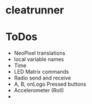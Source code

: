 # cleatrunner

# ToDos
* NeoPixel translations
* local variable names
* Time
* LED Matrix commands
* Radio send and receive
* A, B, onLogo Pressed buttons
* Accelerometer (Roll)
* 
